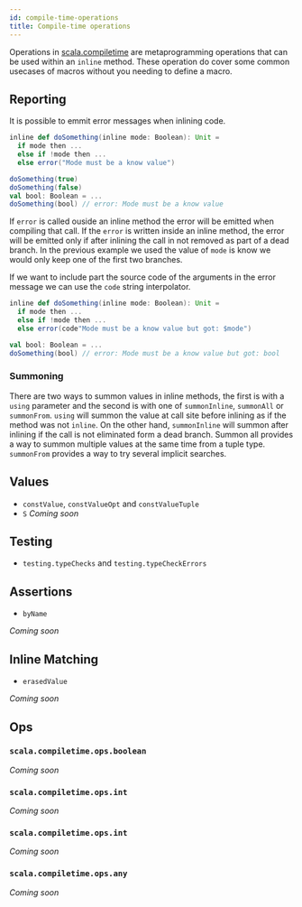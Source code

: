 ```yaml
---
id: compile-time-operations
title: Compile-time operations
---
```


Operations in [scala.compiletime][compiletime-api] are metaprogramming operations that can be used within an `inline` method.
These operation do cover some common usecases of macros without you needing to define a macro.

## Reporting

It is possible to emmit error messages when inlining code.

```scala
inline def doSomething(inline mode: Boolean): Unit = 
  if mode then ...
  else if !mode then ...
  else error("Mode must be a know value")

doSomething(true)
doSomething(false)
val bool: Boolean = ...
doSomething(bool) // error: Mode must be a know value
```

If `error` is called ouside an inline method the error will be emitted when compiling that call.
If the `error` is written inside an inline method, the error will be emitted only if after inlining the call in not removed as part of a dead branch.
In the previous example we used the value of `mode` is know we would only keep one of the first two branches.

If we want to include part the source code of the arguments in the error message we can use the `code` string interpolator.

```scala
inline def doSomething(inline mode: Boolean): Unit = 
  if mode then ...
  else if !mode then ...
  else error(code"Mode must be a know value but got: $mode")

val bool: Boolean = ...
doSomething(bool) // error: Mode must be a know value but got: bool
```

### Summoning

There are two ways to summon values in inline methods, the first is with a `using` parameter and the second is with one of `summonInline`, `summonAll` or `summonFrom`.
`using` will summon the value at call site before inlining as if the method was not `inline`.
On the other hand, `summonInline` will summon after inlining if the call is not eliminated form a dead branch.
Summon all provides a way to summon multiple values at the same time from a tuple type.
`summonFrom` provides a way to try several implicit searches.

## Values
* `constValue`, `constValueOpt` and `constValueTuple`
* `S`
*Coming soon*

## Testing
* `testing.typeChecks` and `testing.typeCheckErrors`

## Assertions
* `byName`

*Coming soon*

## Inline Matching
* `erasedValue`

*Coming soon*

## Ops

### `scala.compiletime.ops.boolean`
*Coming soon*

### `scala.compiletime.ops.int`
*Coming soon*

### `scala.compiletime.ops.int`
*Coming soon*

### `scala.compiletime.ops.any`
*Coming soon*


[best-practices]: best-practices.md
[compiletime]: tutorial/compiletime.md
[cross-compilation]: cross-compilation.md
[faq]: faq.md
[inline]: tutorial/inline.md
[macros]: tutorial/macros.md
[migration-status]: https://scalacenter.github.io/scala-3-migration-guide/docs/macros/migration-status.html
[quotes]: tutorial/quotes.md
[references]: references.md
[tasty]: tutorial/tasty-reflection.md
[compiletime-api]: https://dotty.epfl.ch/api/scala/compiletime/index.html
